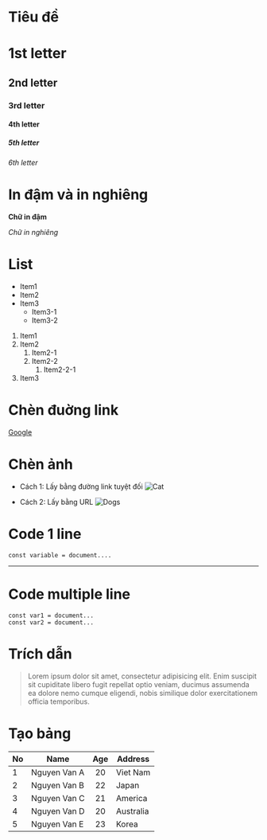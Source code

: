 # Tiêu đề
# 1st letter
## 2nd letter
### 3rd letter
#### 4th letter
##### 5th letter
###### 6th letter

# In đậm và in nghiêng
**Chữ in đậm**
<!-- __Chữ in đậm__ -->
*Chữ in nghiêng*
<!-- _Chữ in nghiêng_ -->

# List
- Item1
- Item2
- Item3
    - Item3-1
    - Item3-2

1. Item1
1. Item2
    1. Item2-1
    1. Item2-2
        1. Item2-2-1
1. Item3

# Chèn đuờng link
[Google](https://www.google.com/)

# Chèn ảnh
- Cách 1: Lấy bằng đường link tuyệt đối
![Cat](./pexels-pixabay-45201.jpg)

- Cách 2: Lấy bằng URL
![Dogs](https://images.pexels.com/photos/1108099/pexels-photo-1108099.jpeg?auto=compress&cs=tinysrgb&w=1260&h=750&dpr=1)

# Code 1 line
`const variable = document....`

---

# Code multiple line
```
const var1 = document...
const var2 = document...
```

# Trích dẫn
> Lorem ipsum dolor sit amet, consectetur adipisicing elit. Enim suscipit sit cupiditate libero fugit repellat optio veniam, ducimus assumenda ea dolore nemo cumque eligendi, nobis similique dolor exercitationem officia temporibus.

# Tạo bảng
|No|Name|Age|Address|
|---|---|:----:|---|
|1|Nguyen Van A|20|Viet Nam|
|2|Nguyen Van B|22|Japan|
|3|Nguyen Van C|21|America|
|4|Nguyen Van D|20|Australia|
|5|Nguyen Van E|23|Korea|
